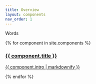 ```yaml
---
title: Overview
layout: components
nav_order: 1
---
```


Words
<div>
 <div class="category-tiles">
  {% for component in site.components %}
  <div>
    <a href="{{site.baseurl}}{{ component.url }}">
      <h3>{{ component.title }}</h3>
      <p>{{ component.intro | markdownify }}</p>
    </a>
  </div>
  {% endfor %}  
 </div>
</div>
